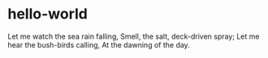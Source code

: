 # hello-world
Let me watch the sea rain falling,
Smell, the salt, deck-driven spray;
Let me hear the bush-birds calling,
At the dawning of the day.
